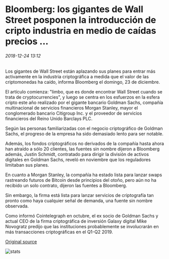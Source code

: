 # Bloomberg: los gigantes de Wall Street posponen la introducción de cripto industria en medio de caídas precios ...

###### 2018-12-24 13:12

Los gigantes de Wall Street están aplazando sus planes para entrar más activamente en la industria criptográfica a medida que el valor de las criptomonedas ha caído, informa Bloomberg el domingo, 23 de diciembre.

El artículo comienza: "limbo, que es donde encontrar Wall Street cuando se trata de cryptocurrencies", y luego se centra en los esfuerzos en la esfera cripto este año realizado por el gigante bancario Goldman Sachs, compañía multinacional de servicios financieros Morgan Stanley, mayor el conglomerado bancario Citigroup Inc. y el proveedor de servicios financieros del Reino Unido Barclays PLC.

Según las personas familiarizadas con el negocio criptográfico de Goldman Sachs, el progreso de la empresa ha sido demasiado lento para ser notable.

Además, los fondos criptográficos no derivados de la compañía hasta ahora han atraído a sólo 20 clientes, las fuentes sin nombre dijeron a Bloomberg además, Justin Schmidt, contratado para dirigir la división de activos digitales en Goldman Sachs, reveló en noviembre que los reguladores limitaban sus planes.

En cuanto a Morgan Stanley, la compañía ha estado lista para lanzar swaps rastreando futuros de Bitcoin desde principios del otoño, pero aún no ha recibido un solo contrato, dijeron las fuentes a Bloomberg.

Sin embargo, la firma está lista para lanzar servicios de criptografía tan pronto como haya cualquier señal de demanda, una fuente sin nombre observada.

Como informó Cointelegraph en octubre, el ex socio de Goldman Sachs y actual CEO de la firma criptográfica de inversión Galaxy digital Mike Novogratz predijo que las instituciones probablemente se involucrarán en más transacciones criptográficas en el Q1-Q2 2019.

[Original source](https://cointelegraph.com/news/bloomberg-wall-street-giants-postpone-entering-crypto-industry-amid-falling-prices)

![stats](https://c.statcounter.com/11760860/0/a89fa40b/1/ "stats")